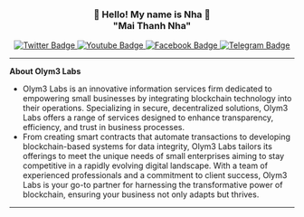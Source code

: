 <h3 align="center">👋   Hello! My name is Nha   👋 <br/> "Mai Thanh Nha" </h3>

<div id="badges" align="center">
  <a href="https://twitter.com/olym3labs">
    <img src="https://img.shields.io/badge/Twitter-green?style=for-the-badge&logo=twitter&logoColor=white" alt="Twitter Badge"/>
  </a>
  <a href="#">
    <img src="https://img.shields.io/badge/YouTube-red?style=for-the-badge&logo=youtube&logoColor=white" alt="Youtube Badge"/>
  </a>
  <a href="https://facebook.com/olym3labs">
    <img src="https://img.shields.io/badge/Facebook-gray?style=for-the-badge&logo=facebook&logoColor=white" alt="Facebook Badge"/>
  </a>
  <a href="#">
    <img src="https://img.shields.io/badge/Telegram-yellow?style=for-the-badge&logo=telegram&logoColor=white" alt="Telegram Badge"/>
  </a>
  <br/>
</div>

---
**About Olym3 Labs**
- Olym3 Labs is an innovative information services firm dedicated to empowering small businesses by integrating blockchain technology into their operations. Specializing in secure, decentralized solutions, Olym3 Labs offers a range of services designed to enhance transparency, efficiency, and trust in business processes.
- From creating smart contracts that automate transactions to developing blockchain-based systems for data integrity, Olym3 Labs tailors its offerings to meet the unique needs of small enterprises aiming to stay competitive in a rapidly evolving digital landscape. With a team of experienced professionals and a commitment to client success, Olym3 Labs is your go-to partner for harnessing the transformative power of blockchain, ensuring your business not only adapts but thrives.
-----------------------

